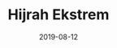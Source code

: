 ---
title: Hijrah Ekstrem
summary: A community android application for listening to podcast from lecturers or watching inspirational video and getting some information about event and donation.
date: 2019-08-12
cover: /images/hijrah-ekstrem.png

role:
  - React Native Developer
client: Mata Merah
url: hijrahekstrem.id
---